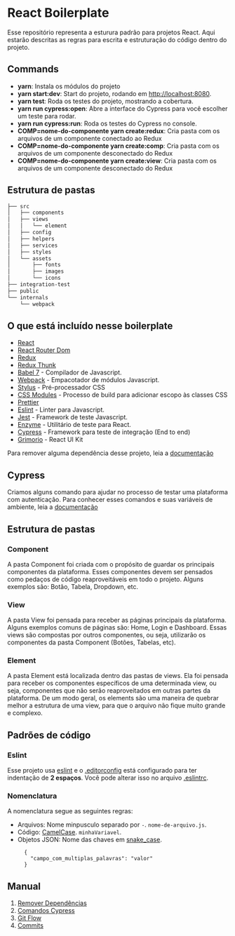 # React Boilerplate

Esse repositório representa a esturura padrão para projetos React. Aqui estarão descritas as regras para escrita e estruturação do código dentro do projeto.

## Commands

* **yarn**: Instala os módulos do projeto
* **yarn start:dev**: Start do projeto, rodando em [http://localhost:8080](http://localhost:8080).
* **yarn test**: Roda os testes do projeto, mostrando a cobertura.
* **yarn run cypress:open**: Abre a interface do Cypress para você escolher um teste para rodar.
* **yarn run cypress:run**: Roda os testes do Cypress no console.
* **COMP=nome-do-componente yarn create:redux**: Cria pasta com os arquivos de um componente conectado ao Redux
* **COMP=nome-do-componente  yarn create:comp**: Cria pasta com os arquivos de um componente desconectado do Redux
* **COMP=nome-do-componente  yarn create:view**: Cria pasta com os arquivos de um componente desconectado do Redux

## Estrutura de pastas

```sh
├── src
│   ├── components
│   ├── views
│   │   └── element
│   ├── config
│   ├── helpers
│   ├── services
│   ├── styles
│   └── assets
│       ├── fonts
│       ├── images
│       └── icons
├── integration-test
├── public
└── internals
    └── webpack
```

## O que está incluído nesse boilerplate

- [React](https://facebook.github.io/react/)
- [React Router Dom](https://github.com/ReactTraining/react-router)
- [Redux](http://redux.js.org/docs/introduction/)
- [Redux Thunk](http://redux.js.org/docs/introduction/)
- [Babel 7](https://babeljs.io/) - Compilador de Javascript.
- [Webpack](https://webpack.github.io/) - Empacotador de módulos Javascript.
- [Stylus](http://stylus-lang.com/) - Pré-processador CSS
- [CSS Modules](https://github.com/css-modules/css-modules) - Processo de build para adicionar escopo às classes CSS
- [Prettier](https://prettier.io/)
- [Eslint](http://eslint.org/) - Linter para Javascript.
- [Jest](https://jestjs.io/) - Framework de teste Javascript.
- [Enzyme](http://airbnb.io/enzyme/) - Utilitário de teste para React.
- [Cypress](https://www.cypress.io/) - Framework para teste de integração (End to end)
- [Grimorio](https://github.com/b2wads/grimorio-ui) - React UI Kit

Para remover alguma dependência desse projeto, leia a [documentação](./docs/01-remove-dependencies.md)


## Cypress

Criamos alguns comando para ajudar no processo de testar uma plataforma com autenticação. Para conhecer esses comandos e suas variáveis de ambiente, leia a [documentação](./docs/02-cypress-commands.md)


## Estrutura de pastas

### Component
A pasta Component foi criada com o propósito de guardar os principais componentes da plataforma. Esses componentes devem ser pensados como pedaços de código reaproveitáveis em todo o projeto. Alguns exemplos são: Botão, Tabela, Dropdown, etc.

### View
A pasta View foi pensada para receber as páginas principais da plataforma. Alguns exemplos comuns de páginas são: Home, Login e Dashboard. Essas views são compostas por outros componentes, ou seja, utilizarão os componentes da pasta Component (Botões, Tabelas, etc).

### Element
A pasta Element está localizada dentro das pastas de views. Ela foi pensada para receber os componentes específicos de uma determinada view, ou seja, componentes que não serão reaproveitados em outras partes da plataforma. De um modo geral, os elements são uma maneira de quebrar melhor a estrutura de uma view, para que o arquivo não fique muito grande e complexo.


## Padrões de código

### Eslint

Esse projeto usa [eslint](http://eslint.org/) e o [.editorconfig](http://editorconfig.org/) está configurado para ter indentação de **2 espaços**. Você pode alterar isso no arquivo [.eslintrc](https://github.com/lyef/lyef-redux-boilerplate/blob/master/.eslintrc#L16).


### Nomenclatura

A nomenclatura segue as seguintes regras:

 - Arquivos: Nome minpusculo separado por `-`. `nome-de-arquivo.js`.
 - Código: [CamelCase](https://pt.wikipedia.org/wiki/CamelCase). `minhaVariavel`.
 - Objetos JSON: Nome das chaves em [snake_case](https://en.wikipedia.org/wiki/Snake_case).
    ```
      {
        "campo_com_multiplas_palavras": "valor"
      }
    ```

## Manual

1. [Remover Dependências](./docs/01-remove-dependencies.md)
2. [Comandos Cypress](./docs/02-cypress-commands.md)
2. [Git Flow](./docs/03-git-flow.md)
3. [Commits](./docs/04-commits.md)